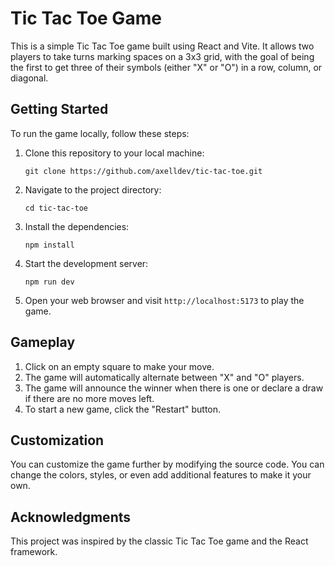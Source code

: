 # Tic Tac Toe Game

This is a simple Tic Tac Toe game built using React and Vite. It allows two players to take turns marking spaces on a 3x3 grid, with the goal of being the first to get three of their symbols (either "X" or "O") in a row, column, or diagonal.

## Getting Started

To run the game locally, follow these steps:

1. Clone this repository to your local machine:

   ```
   git clone https://github.com/axelldev/tic-tac-toe.git
   ```

2. Navigate to the project directory:

   ```
   cd tic-tac-toe
   ```

3. Install the dependencies:

   ```
   npm install
   ```

4. Start the development server:

   ```
   npm run dev
   ```

5. Open your web browser and visit `http://localhost:5173` to play the game.

## Gameplay

1. Click on an empty square to make your move.
2. The game will automatically alternate between "X" and "O" players.
3. The game will announce the winner when there is one or declare a draw if there are no more moves left.
4. To start a new game, click the "Restart" button.

## Customization

You can customize the game further by modifying the source code. You can change the colors, styles, or even add additional features to make it your own.

## Acknowledgments

This project was inspired by the classic Tic Tac Toe game and the React framework.
